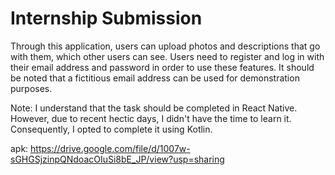 
# Internship Submission

Through this application, users can upload photos and descriptions that go with them, which other users can see. Users need to register and log in with their email address and password in order to use these features. It should be noted that a fictitious email address can be used for demonstration purposes.

Note: I understand that the task should be completed in React Native. However, due to recent hectic days, I didn't have the time to learn it. Consequently, I opted to complete it using Kotlin.

apk: https://drive.google.com/file/d/1007w-sGHGSjzinpQNdoacOIuSi8bE_JP/view?usp=sharing
